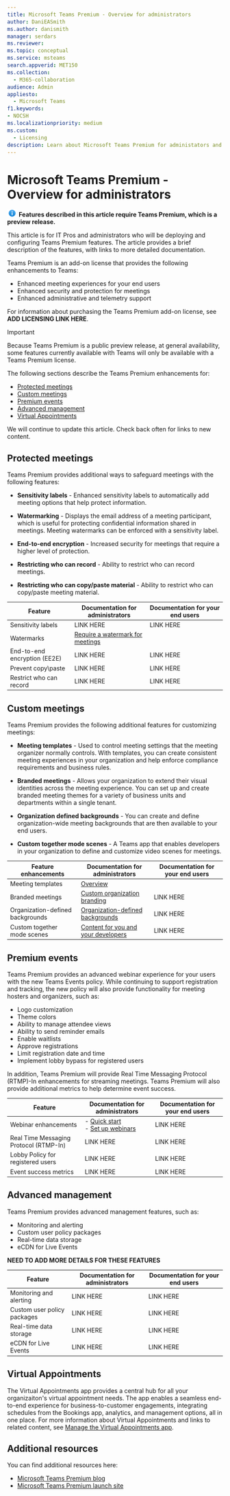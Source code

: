 ```yaml
---
title: Microsoft Teams Premium - Overview for administrators
author: DaniEASmith
ms.author: danismith
manager: serdars
ms.reviewer: 
ms.topic: conceptual
ms.service: msteams
search.appverid: MET150
ms.collection:
  - M365-collaboration
audience: Admin
appliesto:
  - Microsoft Teams
f1.keywords:
- NOCSH
ms.localizationpriority: medium
ms.custom:
  - Licensing
description: Learn about Microsoft Teams Premium for administators and IT Professionals.
---
```


# Microsoft Teams Premium - Overview for administrators

![Information icon](media/info.png) **Features described in this article require Teams Premium, which is a preview release.**

This article is for IT Pros and administrators who will be deploying and configuring Teams Premium features. The article provides a brief description of the features, with links to more detailed documentation.

Teams Premium is an add-on license that provides the following enhancements to Teams:  

-	Enhanced meeting experiences for your end users
-	Enhanced security and protection for meetings 
-	Enhanced administrative and telemetry support

For information about purchasing the Teams Premium add-on license, see **ADD LICENSING LINK HERE**.

> [!IMPORTANT]
> Because Teams Premium is a public preview release, at general availability, some features currently available with Teams will only be available with a Teams Premium license. 

The following sections describe the Teams Premium enhancements for:

- [Protected meetings](#protected-meetings)
- [Custom meetings](#custom-meetings)
- [Premium events](#premium-events)
- [Advanced management](#advanced-management)
- [Virtual Appointments](#virtual-appointments)

We will continue to update this article. Check back often for links to new content.

## Protected meetings

Teams Premium provides additional ways to safeguard meetings with the following features:

- **Sensitivity labels** - Enhanced sensitivity labels to automatically add meeting options that help protect information.

- **Watermarking** - Displays the email address of a meeting participant, which is useful for protecting confidential information shared in meetings. Meeting watermarks can be enforced with a sensitivity label. 

- **End-to-end encryption** - Increased security for meetings that require a higher level of protection.

- **Restricting who can record** - Ability to restrict who can record meetings.

- **Restricting who can copy/paste material** - Ability to restrict who can copy/paste meeting material.



| Feature  | Documentation for administrators | Documentation for your end users |
| -------------------- | ----------- | --------------- |
| Sensitivity labels | LINK HERE | LINK HERE |
| Watermarks | [Require a watermark for meetings](https://review.learn.microsoft.com/en-us/microsoftteams/10-watermark-meeting-content-video?branch=mikeplum-compliant-meetings) |
| End-to-end encryption (EE2E) | LINK HERE | LINK HERE |
| Prevent copy\paste | LINK HERE | LINK HERE |
| Restrict who can record | LINK HERE | LINK HERE |




## Custom meetings

Teams Premium provides the following additional features for customizing meetings:

- **Meeting templates** - Used to control meeting settings that the meeting organizer normally controls. With templates, you can create consistent meeting experiences in your organization and help enforce compliance requirements and business rules.

- **Branded meetings** - Allows your organization to extend their visual identities across the meeting experience. You can set up and create branded meeting themes for a variety of business units and departments within a single tenant.

- **Organization defined backgrounds** - You can create and define organization-wide meeting backgrounds that are then available to your end users. 

- **Custom together mode scenes** -  A Teams app that enables developers in your organization to define and customize video scenes for meetings.  

| Feature enhancements | Documentation for administrators | Documentation for your end users |
| -------------------- | ----------- | --------------- |
| Meeting templates | [Overview](https://review.learn.microsoft.com/en-us/microsoftteams/12-custom-meeting-templates-overview?branch=mikeplum-compliant-meetings)|
| Branded meetings | [Custom organization branding](https://review.learn.microsoft.com/en-us/MicrosoftTeams/custom-branding-meetings?branch=heidip-branded-meetings-2022) | LINK HERE |
| Organization-defined backgrounds | [Organization-defined backgrounds](https://review.learn.microsoft.com/en-us/MicrosoftTeams/custom-org-defined-backgrounds?branch=pr-en-us-10519) | LINK HERE |
| Custom together mode scenes | [Content for you and your developers](https://learn.microsoft.com/microsoftteams/platform/apps-in-teams-meetings/teams-together-mode) | LINK HERE |






## Premium events

Teams Premium provides an advanced webinar experience for your users with the new Teams Events policy. While continuing to support registration and tracking, the new policy will also provide functionality for meeting hosters and organizers, such as:

-	Logo customization
-	Theme colors
-	Ability to manage attendee views
-	Ability to send reminder emails
-	Enable waitlists 
-	Approve registrations
-	Limit registration date and time
-	Implement lobby bypass for registered users

In addition, Teams Premium will provide Real Time Messaging Protocol (RTMP)-In enhancements for streaming meetings. Teams Premium will also provide additional metrics to help determine event success.


| Feature | Documentation for administrators | Documentation for your end users |
| -------------------- | ----------- | --------------- |
| Webinar enhancements | - [Quick start](https://review.learn.microsoft.com/en-us/microsoftteams/quick-start-meetings-live-events?branch=mabond-webinar-v2-updates)<br>- [Set up webinars](https://review.learn.microsoft.com/en-us/microsoftteams/set-up-webinars?branch=mabond-webinar-v2-updates) | LINK HERE |
| Real Time Messaging Protocol (RTMP-In) | LINK HERE | LINK HERE |
| Lobby Policy for registered users | LINK HERE | LINK HERE |
| Event success metrics | LINK HERE | LINK HERE |


## Advanced management

Teams Premium provides advanced management features, such as:

- Monitoring and alerting
- Custom user policy packages
- Real-time data storage
- eCDN for Live Events

**NEED TO ADD MORE DETAILS FOR THESE FEATURES**

| Feature  | Documentation for administrators | Documentation for your end users |
| -------------------- | ----------- | --------------- |
| Monitoring and alerting | LINK HERE | LINK HERE |
| Custom user policy packages | LINK HERE | LINK HERE |
| Real-time data storage | LINK HERE | LINK HERE |
| eCDN for Live Events | LINK HERE | LINK HERE |

## Virtual Appointments

The Virtual Appointments app provides a central hub for all your organizaiton's virtual appointment needs. The app enables a seamless end-to-end experience for business-to-customer engagements, integrating schedules from the Bookings app, analytics, and management options, all in one place. For more information about Virtual Appointments and links to related content, see [Manage the Virtual Appointments app](https://review.learn.microsoft.com/en-us/microsoftteams/manage-virtual-appointments-app?branch=v-lanachin-va-app).






## Additional resources

You can find additional resources here:

- [Microsoft Teams Premium blog](https://www.microsoft.com/microsoft-365/blog/2022/10/12/introducing-microsoft-teams-premium-the-better-way-to-meet/)
- [Microsoft Teams Premium launch site](https://www.microsoft.com/en-us/microsoft-teams/premium)


